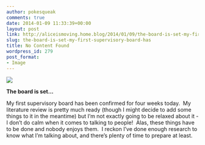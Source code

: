 ```yaml
---
author: pokesqueak
comments: true
date: 2014-01-09 11:33:39+00:00
layout: post
link: http://aliceismoving.home.blog/2014/01/09/the-board-is-set-my-first-supervisory-board-has/
slug: the-board-is-set-my-first-supervisory-board-has
title: No Content Found
wordpress_id: 279
post_format:
- Image
---
```


![](https://aliceismovinghome.files.wordpress.com/2018/12/tumblr_mz4tg35T1O1t81nb0o1_1280.jpg)

**The board is set…**




My first supervisory board has been confirmed for four weeks today.  My literature review is pretty much ready (though I might decide to add some things to it in the meantime) but I’m not exactly going to be relaxed about it - I don’t do calm when it comes to talking to people!  Alas, these things have to be done and nobody enjoys them.  I reckon I’ve done enough research to know what I’m talking about, and there’s plenty of time to prepare at least.

